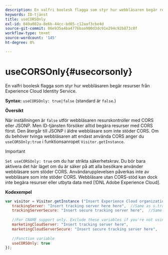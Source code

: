 ```yaml
---
description: En valfri boolesk flagga som styr hur webbläsaren begär resurser från Experience Cloud Identity Service.
keywords: ID-tjänst
title: useCORSOnly
exl-id: 049a082a-8e6b-44cc-bd05-c12aaf3cbe4d
source-git-commit: 06e935a4ba4776baa900d3dc91e294c92b873c0f
workflow-type: tm+mt
source-wordcount: '145'
ht-degree: 0%

---
```


# useCORSOnly{#usecorsonly}

En valfri boolesk flagga som styr hur webbläsaren begär resurser från Experience Cloud Identity Service.

**Syntax:** `useCORSOnly: true|false` (standard är `false`.)

**Översikt**

När inställningen är `false` utför webbläsaren resurskontroller med CORS eller JSONP. Men ID-tjänsten försöker alltid begära resurser med CORS först. Den återgår till JSONP i äldre webbläsare som inte stöder CORS. Om du behöver tvinga webbläsaren att endast använda CORS anger du `useCORSOnly:true` i funktionsanropet `Visitor.getInstance`.

>[!IMPORTANT]
>
>`Set useCORSOnly: true` om du har strikta säkerhetskrav. Du bör bara aktivera det här läget om du är säker på att alla besökare använder webbläsare som stöder CORS. Användarupplevelsen påverkas inte av webbläsare som inte stöder CORS. Webbläsare utan CORS-stöd kan dock inte begära resurser eller utbyta data med [!DNL Adobe Experience Cloud].

**Kodexempel**

```js
var visitor = Visitor.getInstance ("Insert Experience Cloud organization ID here",{ 
   trackingServer: "Insert tracking server here here",  //Same as s.trackingServer 
   trackingServerSecure: "Insert secure tracking server here",  //Same as s.trackingServerSecure 
 
   //For CNAME support only. Exclude these variables if you're not using CNAME 
   marketingCloudServer: "Insert tracking server here", 
   marketingCloudServerSecure: "Insert secure tracking server here", 
 
   //Function variable 
   useCORSOnly: true 
});
```
